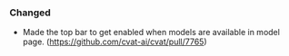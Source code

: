 ### Changed

- Made the top bar to get enabled when models are available in model page.
  (<https://github.com/cvat-ai/cvat/pull/7765>)
